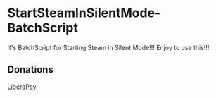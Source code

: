 # StartSteamInSilentMode-BatchScript
It's BatchScript for Starting Steam in Silent Mode!!! Enjoy to use this!!!

## Donations

[LiberaPay](https://liberapay.com/RikkoMatsumatoOfficial/donate)
